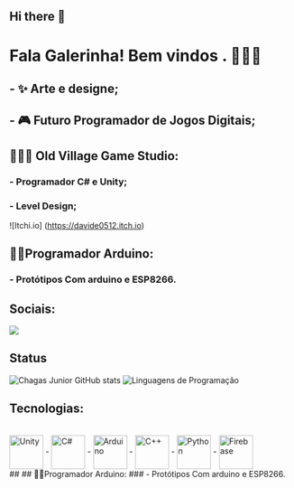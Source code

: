 ## Hi there 👋

<!--
**Davide0512/Davide0512** is a ✨ _special_ ✨ repository because its `README.md` (this file) appears on your GitHub profile.

Here are some ideas to get you started:

- 🔭 I’m currently working on ...
- 🌱 I’m currently learning ...
- 👯 I’m looking to collaborate on ...
- 🤔 I’m looking for help with ...
- 💬 Ask me about ...
- 📫 How to reach me: ...
- 😄 Pronouns: ...
- ⚡ Fun fact: ...
-->
# Fala Galerinha! Bem vindos . 👋😎🐺

##   -  ✨  Arte e designe;
##   - 🎮 Futuro Programador de Jogos Digitais;

## 👨🏼‍💻 Old Village Game Studio:
###   - Programador C# e Unity;
###   - Level Design;

![Itchi.io] (https://davide0512.itch.io)

##
## 🦾🦿Programador Arduino:
### - Protótipos Com arduino e ESP8266.


## Sociais: 
<div> 
  <a href = "mailto:gabriel.david05071@gmail.com"><img src="https://img.shields.io/badge/-Gmail-%23333?style=for-the-badge&logo=gmail&logoColor=white" target="_blank"></a>
  
</div>

## Status
![Chagas Junior GitHub stats](https://github-readme-stats.vercel.app/api?username=Davide0512&show_icons=true&theme=Gradient)
![Linguagens de Programação](https://github-readme-stats.vercel.app/api/top-langs/?username=Davide0512&layout=compact&hide_title=true&theme=radical)

## Tecnologias:
<div style="display: inline_block"><br/>
   <img align="center" alt="Unity" heigth = 60 width = 60 src=  "https://cdn.jsdelivr.net/gh/devicons/devicon/icons/unity/unity-original.svg" />
-
  <img align="center" alt="C#" heigth = 60 width = 60 src= "https://cdn.jsdelivr.net/gh/devicons/devicon/icons/csharp/csharp-original.svg" />
 -
  <img align="center" alt="Arduino" heigth = 60 width = 60 src= "https://cdn.jsdelivr.net/gh/devicons/devicon@latest/icons/arduino/arduino-original-wordmark.svg"/>
 -
  <img align="center" alt="C++" heigth = 60 width = 60 src= "https://cdn.jsdelivr.net/gh/devicons/devicon/icons/cplusplus/cplusplus-original.svg" />
   -
  <img align="center" alt="Python" heigth = 60 width = 60 src= "https://cdn.jsdelivr.net/gh/devicons/devicon/icons/python/python-original.svg" />
   -
    <img align="center" alt="Firebase" heigth = 60 width = 60 src= "https://cdn.jsdelivr.net/gh/devicons/devicon/icons/firebase/firebase-plain.svg"" />           
</div>
##
## 🦾🦿Programador Arduino:
### - Protótipos Com arduino e ESP8266.


